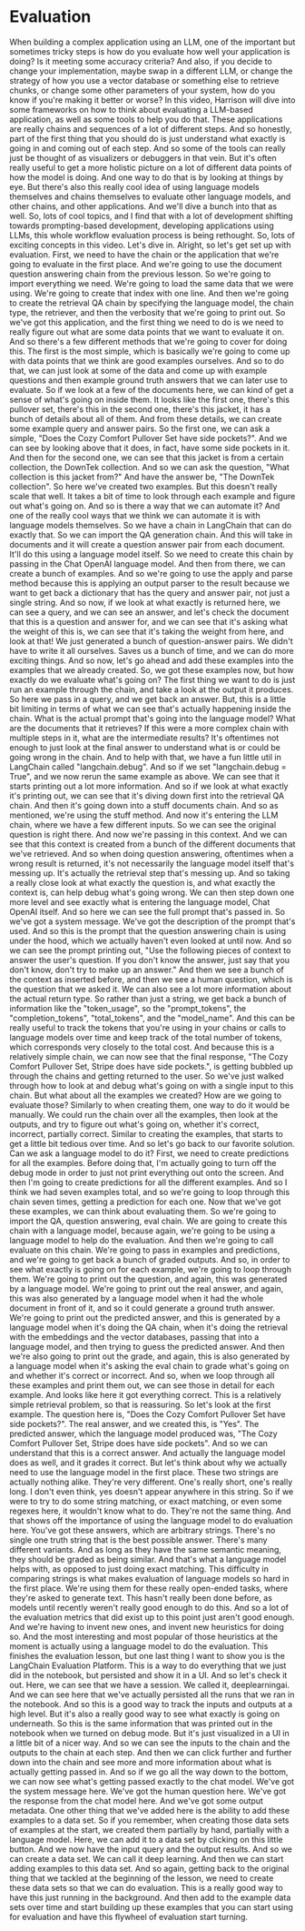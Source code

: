# Evaluation

When building a complex application using an LLM, one of the important but sometimes tricky steps is how do you evaluate how well your application is doing? Is it meeting some accuracy criteria? And also, if you decide to change your implementation, maybe swap in a different LLM, or change the strategy of how you use a vector database or something else to retrieve chunks, or change some other parameters of your system, how do you know if you're making it better or worse? In this video, Harrison will dive into some frameworks on how to think about evaluating a LLM-based application, as well as some tools to help you do that. These applications are really chains and sequences of a lot of different steps. And so honestly, part of the first thing that you should do is just understand what exactly is going in and coming out of each step. And so some of the tools can really just be thought of as visualizers or debuggers in that vein. But it's often really useful to get a more holistic picture on a lot of different data points of how the model is doing. And one way to do that is by looking at things by eye. But there's also this really cool idea of using language models themselves and chains themselves to evaluate other language models, and other chains, and other applications. And we'll dive a bunch into that as well. So, lots of cool topics, and I find that with a lot of development shifting towards prompting-based development, developing applications using LLMs, this whole workflow evaluation process is being rethought. So, lots of exciting concepts in this video. Let's dive in. Alright, so let's get set up with evaluation. First, we need to have the chain or the application that we're going to evaluate in the first place. And we're going to use the document question answering chain from the previous lesson. So we're going to import everything we need. We're going to load the same data that we were using. We're going to create that index with one line. And then we're going to create the retrieval QA chain by specifying the language model, the chain type, the retriever, and then the verbosity that we're going to print out. So we've got this application, and the first thing we need to do is we need to really figure out what are some data points that we want to evaluate it on. And so there's a few different methods that we're going to cover for doing this. The first is the most simple, which is basically we're going to come up with data points that we think are good examples ourselves. And so to do that, we can just look at some of the data and come up with example questions and then example ground truth answers that we can later use to evaluate. So if we look at a few of the documents here, we can kind of get a sense of what's going on inside them. It looks like the first one, there's this pullover set, there's this in the second one, there's this jacket, it has a bunch of details about all of them. And from these details, we can create some example query and answer pairs. So the first one, we can ask a simple, "Does the Cozy Comfort Pullover Set have side pockets?". And we can see by looking above that it does, in fact, have some side pockets in it. And then for the second one, we can see that this jacket is from a certain collection, the DownTek collection. And so we can ask the question, "What collection is this jacket from?"  And have the answer be, "The DownTek collection". So here we've created two examples. But this doesn't really scale that well. It takes a bit of time to look through each example and figure out what's going on. And so is there a way that we can automate it? And one of the really cool ways that we think we can automate it is with language models themselves. So we have a chain in LangChain that can do exactly that. So we can import the QA generation chain. And this will take in documents and it will create a question answer pair from each document. It'll do this using a language model itself. So we need to create this chain by passing in the Chat OpenAI language model. And then from there, we can create a bunch of examples. And so we're going to use the apply and parse method because this is applying an output parser to the result because we want to get back a dictionary that has the query and answer pair, not just a single string. And so now, if we look at what exactly is returned here, we can see a query, and we can see an answer, and let's check the document that this is a question and answer for, and we can see that it's asking what the weight of this is, we can see that it's taking the weight from here, and look at that! We just generated a bunch of question-answer pairs. We didn't have to write it all ourselves. Saves us a bunch of time, and we can do more exciting things. And so now, let's go ahead and add these examples into the examples that we already created.  So, we got these examples now, but how exactly do we evaluate what's going on? The first thing we want to do is just run an example through the chain, and take a look at the output it produces. So here we pass in a query, and we get back an answer. But, this is a little bit limiting in terms of what we can see that's actually happening inside the chain.  What is the actual prompt that's going into the language model? What are the documents that it retrieves? If this were a more complex chain with multiple steps in it, what are the intermediate results? It's oftentimes not enough to just look at the final answer to understand what is or could be going wrong in the chain. And to help with that, we have a fun little util in LangChain called "langchain.debug". And so if we set "langchain.debug = True", and we now rerun the same example as above. We can see that it starts printing out a lot more information. And so if we look at what exactly it's printing out, we can see that it's diving down first into the retrieval QA chain. And then it's going down into a stuff documents chain. And so as mentioned, we're using the stuff method. And now it's entering the LLM chain, where we have a few different inputs. So we can see the original question is right there. And now we're passing in this context. And we can see that this context is created from a bunch of the different documents that we've retrieved. And so when doing question answering, oftentimes when a wrong result is returned, it's not necessarily the language model itself that's messing up. It's actually the retrieval step that's messing up.  And so taking a really close look at what exactly the question is, and what exactly the context is, can help debug what's going wrong. We can then step down one more level and see exactly what is entering the language model, Chat OpenAI itself. And so here we can see the full prompt that's passed in. So we've got a system message. We've got the description of the prompt that's used. And so this is the prompt that the question answering chain is using under the hood, which we actually haven't even looked at until now. And so we can see the prompt printing out, "Use the following pieces of context to answer the user's question. If you don't know the answer, just say that you don't know, don't try to make up an answer." And then we see a bunch of the context as inserted before, and then we see a human question, which is the question that we asked it. We can also see a lot more information about the actual return type. So rather than just a string, we get back a bunch of information like the "token_usage", so the "prompt_tokens", the "completion_tokens", "total_tokens", and the "model_name".  And this can be really useful to track the tokens that you're using in your chains or calls to language models over time and keep track of the total number of tokens, which corresponds very closely to the total cost. And because this is a relatively simple chain, we can now see that the final response, "The Cozy Comfort Pullover Set, Stripe does have side pockets.", is getting bubbled up through the chains and getting returned to the user. So we've just walked through how to look at and debug what's going on with a single input to this chain. But what about all the examples we created? How are we going to evaluate those? Similarly to when creating them, one way to do it would be manually. We could run the chain over all the examples, then look at the outputs, and try to figure out what's going on, whether it's correct, incorrect, partially correct. Similar to creating the examples, that starts to get a little bit tedious over time. And so let's go back to our favorite solution. Can we ask a language model to do it? First, we need to create predictions for all the examples. Before doing that, I'm actually going to turn off the debug mode in order to just not print everything out onto the screen. And then I'm going to create predictions for all the different examples. And so I think we had seven examples total, and so we're going to loop through this chain seven times, getting a prediction for each one. Now that we've got these examples, we can think about evaluating them. So we're going to import the QA, question answering, eval chain. We are going to create this chain with a language model, because again, we're going to be using a language model to help do the evaluation. And then we're going to call evaluate on this chain. We're going to pass in examples and predictions, and we're going to get back a bunch of graded outputs. And so, in order to see what exactly is going on for each example, we're going to loop through them. We're going to print out the question, and again, this was generated by a language model. We're going to print out the real answer, and again, this was also generated by a language model when it had the whole document in front of it, and so it could generate a ground truth answer. We're going to print out the predicted answer, and this is generated by a language model when it's doing the QA chain, when it's doing the retrieval with the embeddings and the vector databases, passing that into a language model, and then trying to guess the predicted answer. And then we're also going to print out the grade, and again, this is also generated by a language model when it's asking the eval chain to grade what's going on and whether it's correct or incorrect. And so, when we loop through all these examples and print them out, we can see those in detail for each example. And looks like here it got everything correct. This is a relatively simple retrieval problem, so that is reassuring. So let's look at the first example. The question here is, "Does the Cozy Comfort Pullover Set have side pockets?". The real answer, and we created this, is "Yes". The predicted answer, which the language model produced was, "The Cozy Comfort Pullover Set, Stripe does have side pockets". And so we can understand that this is a correct answer. And actually the language model does as well, and it grades it correct. But let's think about why we actually need to use the language model in the first place. These two strings are actually nothing alike. They're very different. One's really short, one's really long. I don't even think, yes doesn't appear anywhere in this string. So if we were to try to do some string matching, or exact matching, or even some regexes here, it wouldn't know what to do. They're not the same thing. And that shows off the importance of using the language model to do evaluation here. You've got these answers, which are arbitrary strings. There's no single one truth string that is the best possible answer. There's many different variants. And as long as they have the same semantic meaning, they should be graded as being similar. And that's what a language model helps with, as opposed to just doing exact matching.  This difficulty in comparing strings is what makes evaluation of language models so hard in the first place. We're using them for these really open-ended tasks, where they're asked to generate text. This hasn't really been done before, as models until recently weren't really good enough to do this. And so a lot of the evaluation metrics that did exist up to this point just aren't good enough. And we're having to invent new ones, and invent new heuristics for doing so. And the most interesting and most popular of those heuristics at the moment is actually using a language model to do the evaluation. This finishes the evaluation lesson, but one last thing I want to show you is the LangChain Evaluation Platform. This is a way to do everything that we just did in the notebook, but persisted and show it in a UI. And so let's check it out. Here, we can see that we have a session. We called it, deeplearningai.  And we can see here that we've actually persisted all the runs that we ran in the notebook. And so this is a good way to track the inputs and outputs at a high level. But it's also a really good way to see what exactly is going on underneath. So this is the same information that was printed out in the notebook when we turned on debug mode. But it's just visualized in a UI in a little bit of a nicer way. And so we can see the inputs to the chain and the outputs to the chain at each step. And then we can click further and further down into the chain and see more and more information about what is actually getting passed in. And so if we go all the way down to the bottom, we can now see what's getting passed exactly to the chat model. We've got the system message here. We've got the human question here. We've got the response from the chat model here. And we've got some output metadata. One other thing that we've added here is the ability to add these examples to a data set. So if you remember, when creating those data sets of examples at the start, we created them partially by hand, partially with a language model. Here, we can add it to a data set by clicking on this little button. And we now have the input query and the output results. And so we can create a data set. We can call it deep learning. And then we can start adding examples to this data set. And so again, getting back to the original thing that we tackled at the beginning of the lesson, we need to create these data sets so that we can do evaluation. This is a really good way to have this just running in the background. And then add to the example data sets over time and start building up these examples that you can start using for evaluation and have this flywheel of evaluation start turning.
